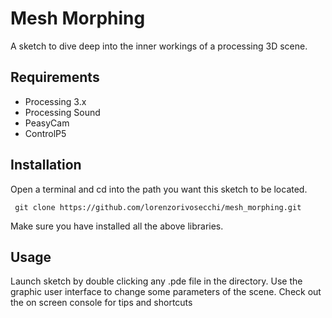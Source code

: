 # Mesh Morphing

A sketch to dive deep into the inner workings of a processing 3D scene.

## Requirements
- Processing 3.x
- Processing Sound
- PeasyCam
- ControlP5

## Installation
Open a terminal and cd into the path you want this sketch to be located.
```
 git clone https://github.com/lorenzorivosecchi/mesh_morphing.git
```
Make sure you have installed all the above libraries.

## Usage
Launch sketch by double clicking any .pde file in the directory.
Use the graphic user interface to change some parameters of the scene.
Check out the on screen console for tips and shortcuts 

